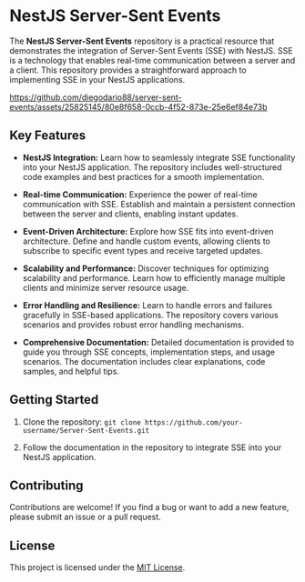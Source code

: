 # NestJS Server-Sent Events

The **NestJS Server-Sent Events** repository is a practical resource that demonstrates the integration of Server-Sent Events (SSE) with NestJS. SSE is a technology that enables real-time communication between a server and a client. This repository provides a straightforward approach to implementing SSE in your NestJS applications.

https://github.com/diegodario88/server-sent-events/assets/25825145/80e8f658-0ccb-4f52-873e-25e6ef84e73b

## Key Features

- **NestJS Integration:** Learn how to seamlessly integrate SSE functionality into your NestJS application. The repository includes well-structured code examples and best practices for a smooth implementation.

- **Real-time Communication:** Experience the power of real-time communication with SSE. Establish and maintain a persistent connection between the server and clients, enabling instant updates.

- **Event-Driven Architecture:** Explore how SSE fits into event-driven architecture. Define and handle custom events, allowing clients to subscribe to specific event types and receive targeted updates.

- **Scalability and Performance:** Discover techniques for optimizing scalability and performance. Learn how to efficiently manage multiple clients and minimize server resource usage.

- **Error Handling and Resilience:** Learn to handle errors and failures gracefully in SSE-based applications. The repository covers various scenarios and provides robust error handling mechanisms.

- **Comprehensive Documentation:** Detailed documentation is provided to guide you through SSE concepts, implementation steps, and usage scenarios. The documentation includes clear explanations, code samples, and helpful tips.

## Getting Started

1. Clone the repository: `git clone https://github.com/your-username/Server-Sent-Events.git`

2. Follow the documentation in the repository to integrate SSE into your NestJS application.

## Contributing

Contributions are welcome! If you find a bug or want to add a new feature, please submit an issue or a pull request.

## License

This project is licensed under the [MIT License](LICENSE).

